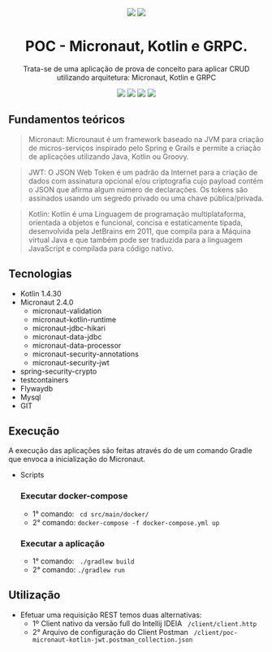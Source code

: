 <div align="center">

![](https://img.shields.io/badge/Status-Em%20Desenvolvimento-orange)
<a href="https://wesleyosantos91.medium.com/authentication-provider-com-jwt-micronaut-e-kotlin-e53632fc5351"><img src="https://img.shields.io/badge/-Artigo-%2312100E?style=flat&logo=medium&logoColor=white"/></a>
</div>

<div align="center">

# POC - Micronaut, Kotlin e GRPC.
Trata-se de uma aplicação de prova de conceito para aplicar CRUD utilizando arquitetura: Micronaut, Kotlin e GRPC

![](https://img.shields.io/badge/Autor-Wesley%20Oliveira%20Santos-brightgreen)
![](https://img.shields.io/badge/Language-Kotlin-brightgreen)
![](https://img.shields.io/badge/Framework-Micronaut-brightgreen)
![](https://img.shields.io/badge/Security-JWT-brightgreen)

</div> 

## Fundamentos teóricos

> Micronaut: Microunaut é um framework baseado na JVM para criação de micros-serviços inspirado pelo Spring e Grails e permite a criação de aplicações utilizando Java, Kotlin ou Groovy.

> JWT: O JSON Web Token é um padrão da Internet para a criação de dados com assinatura opcional e/ou criptografia cujo payload contém o JSON que afirma algum número de declarações. Os tokens são assinados usando um segredo privado ou uma chave pública/privada.

> Kotlin: Kotlin é uma Linguagem de programação multiplataforma, orientada a objetos e funcional, concisa e estaticamente tipada, desenvolvida pela JetBrains em 2011, que compila para a Máquina virtual Java e que também pode ser traduzida para a linguagem JavaScript e compilada para código nativo.

## Tecnologias
- Kotlin 1.4.30
- Micronaut 2.4.0
    - micronaut-validation
    - micronaut-kotlin-runtime
    - micronaut-jdbc-hikari
    - micronaut-data-jdbc
    - micronaut-data-processor
    - micronaut-security-annotations
    - micronaut-security-jwt
- spring-security-crypto
- testcontainers
- Flywaydb
- Mysql
- GIT

## Execução

A execução das aplicações são feitas através do de um comando Gradle que envoca a inicialização do Micronaut.

- Scripts
  ### Executar docker-compose
    - 1° comando: ``` cd src/main/docker/```
    - 2° comando: ```docker-compose -f docker-compose.yml up```
  ### Executar a aplicação
    - 1° comando: ``` ./gradlew build```
    - 2° comando: ```./gradlew run```

## Utilização

-  Efetuar uma requisição REST temos duas alternativas:
   - 1º Client nativo da versão full do Intellij IDEIA ``` /client/client.http```
   - 2° Arquivo de configuração do Client Postman ``` /client/poc-micronaut-kotlin-jwt.postman_collection.json```
    